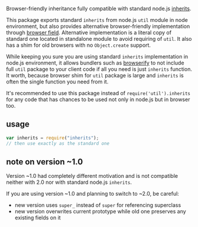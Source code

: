 Browser-friendly inheritance fully compatible with standard node.js
[inherits](http://nodejs.org/api/util.html#util_util_inherits_constructor_superconstructor).

This package exports standard `inherits` from node.js `util` module in node
environment, but also provides alternative browser-friendly implementation
through [browser field](https://gist.github.com/shtylman/4339901). Alternative
implementation is a literal copy of standard one located in standalone module to
avoid requiring of `util`. It also has a shim for old browsers with no
`Object.create` support.

While keeping you sure you are using standard `inherits` implementation in
node.js environment, it allows bundlers such as
[browserify](https://github.com/substack/node-browserify) to not include full
`util` package to your client code if all you need is just `inherits` function.
It worth, because browser shim for `util` package is large and `inherits` is
often the single function you need from it.

It's recommended to use this package instead of `require('util').inherits` for
any code that has chances to be used not only in node.js but in browser too.

## usage

```js
var inherits = require("inherits");
// then use exactly as the standard one
```

## note on version ~1.0

Version ~1.0 had completely different motivation and is not compatible neither
with 2.0 nor with standard node.js `inherits`.

If you are using version ~1.0 and planning to switch to ~2.0, be careful:

- new version uses `super_` instead of `super` for referencing superclass
- new version overwrites current prototype while old one preserves any existing
  fields on it
